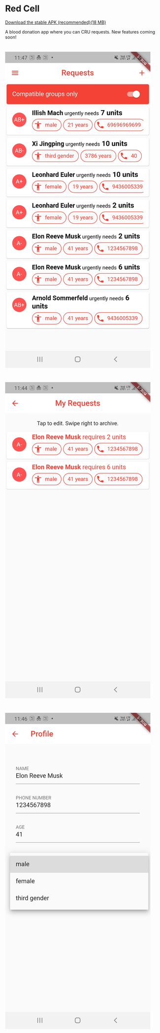 # Red Cell
[Download the stable APK (recommended)(18 MB)](https://drive.google.com/file/d/1nbFRpTYZ92_lqN8RhA1IKN0hP-tk8J8J/view?usp=sharing)

A blood donation app where you can CRU requests. New features coming soon!
# ![Feed](screenshots/requests.jpg)
# ![create](screenshots/make_request.jpg)
# ![delete](screenshots/profile.jpg) 
